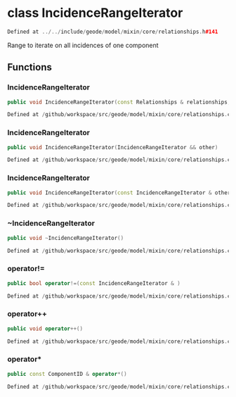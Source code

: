 # class IncidenceRangeIterator

```cpp
Defined at ../../include/geode/model/mixin/core/relationships.h#141
```

 Range to iterate on all incidences of one component



## Functions

### IncidenceRangeIterator

```cpp
public void IncidenceRangeIterator(const Relationships & relationships, const uuid & component_id)
```

```cpp
Defined at /github/workspace/src/geode/model/mixin/core/relationships.cpp#657
```

### IncidenceRangeIterator

```cpp
public void IncidenceRangeIterator(IncidenceRangeIterator && other)
```

```cpp
Defined at /github/workspace/src/geode/model/mixin/core/relationships.cpp#665
```

### IncidenceRangeIterator

```cpp
public void IncidenceRangeIterator(const IncidenceRangeIterator & other)
```

```cpp
Defined at /github/workspace/src/geode/model/mixin/core/relationships.cpp#671
```

### ~IncidenceRangeIterator

```cpp
public void ~IncidenceRangeIterator()
```

```cpp
Defined at /github/workspace/src/geode/model/mixin/core/relationships.cpp#677
```

### operator!=

```cpp
public bool operator!=(const IncidenceRangeIterator & )
```

```cpp
Defined at /github/workspace/src/geode/model/mixin/core/relationships.cpp#680
```

### operator++

```cpp
public void operator++()
```

```cpp
Defined at /github/workspace/src/geode/model/mixin/core/relationships.cpp#686
```

### operator*

```cpp
public const ComponentID & operator*()
```

```cpp
Defined at /github/workspace/src/geode/model/mixin/core/relationships.cpp#691
```



